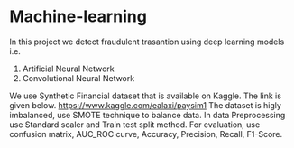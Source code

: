 # Machine-learning
In this project we detect fraudulent trasantion using deep learning models i.e.

1. Artificial Neural Network
2. Convolutional Neural Network

We use Synthetic Financial dataset that is available on Kaggle. 
The link is given below.
https://www.kaggle.com/ealaxi/paysim1
The dataset is higly imbalanced, use SMOTE technique to balance data.
In data Preprocessing use Standard scaler and Train test split method.
For evaluation, use confusion matrix, AUC_ROC curve, Accuracy, Precision, Recall, F1-Score.
